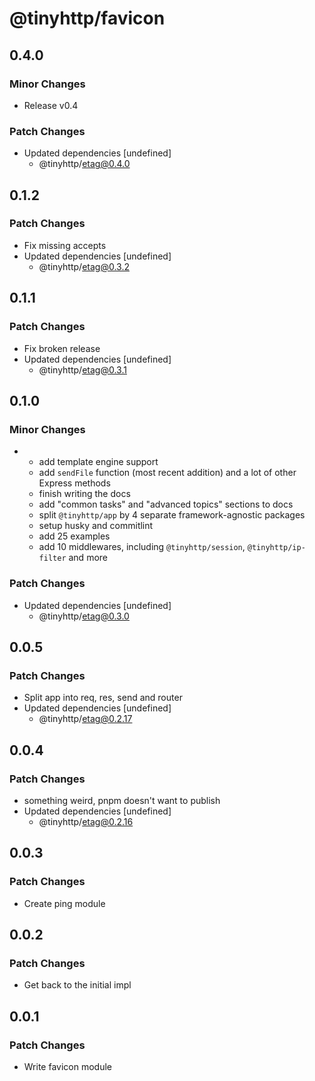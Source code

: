 # @tinyhttp/favicon

## 0.4.0

### Minor Changes

- Release v0.4

### Patch Changes

- Updated dependencies [undefined]
  - @tinyhttp/etag@0.4.0

## 0.1.2

### Patch Changes

- Fix missing accepts
- Updated dependencies [undefined]
  - @tinyhttp/etag@0.3.2

## 0.1.1

### Patch Changes

- Fix broken release
- Updated dependencies [undefined]
  - @tinyhttp/etag@0.3.1

## 0.1.0

### Minor Changes

- - add template engine support
  - add `sendFile` function (most recent addition) and a lot of other Express methods
  - finish writing the docs
  - add "common tasks" and "advanced topics" sections to docs
  - split `@tinyhttp/app` by 4 separate framework-agnostic packages
  - setup husky and commitlint
  - add 25 examples
  - add 10 middlewares, including `@tinyhttp/session`, `@tinyhttp/ip-filter` and more

### Patch Changes

- Updated dependencies [undefined]
  - @tinyhttp/etag@0.3.0

## 0.0.5

### Patch Changes

- Split app into req, res, send and router
- Updated dependencies [undefined]
  - @tinyhttp/etag@0.2.17

## 0.0.4

### Patch Changes

- something weird, pnpm doesn't want to publish
- Updated dependencies [undefined]
  - @tinyhttp/etag@0.2.16

## 0.0.3

### Patch Changes

- Create ping module

## 0.0.2

### Patch Changes

- Get back to the initial impl

## 0.0.1

### Patch Changes

- Write favicon module
